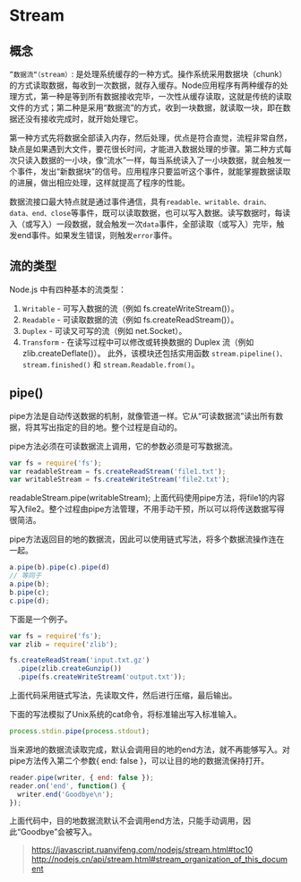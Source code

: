 # Stream

## 概念
`”数据流“（stream）`: 是处理系统缓存的一种方式。操作系统采用数据块（chunk）的方式读取数据，每收到一次数据，就存入缓存。Node应用程序有两种缓存的处理方式，第一种是等到所有数据接收完毕，一次性从缓存读取，这就是传统的读取文件的方式；第二种是采用“数据流”的方式，收到一块数据，就读取一块，即在数据还没有接收完成时，就开始处理它。

第一种方式先将数据全部读入内存，然后处理，优点是符合直觉，流程非常自然，缺点是如果遇到大文件，要花很长时间，才能进入数据处理的步骤。第二种方式每次只读入数据的一小块，像“流水”一样，每当系统读入了一小块数据，就会触发一个事件，发出“新数据块”的信号。应用程序只要监听这个事件，就能掌握数据读取的进展，做出相应处理，这样就提高了程序的性能。

数据流接口最大特点就是通过事件通信，具有`readable、writable、drain、data、end、close`等事件，既可以读取数据，也可以写入数据。读写数据时，每读入（或写入）一段数据，就会触发一次`data`事件，全部读取（或写入）完毕，触发end事件。如果发生错误，则触发`error`事件。

## 流的类型
Node.js 中有四种基本的流类型：

1. `Writable` - 可写入数据的流（例如 fs.createWriteStream()）。
1. `Readable` - 可读取数据的流（例如 fs.createReadStream()）。
1. `Duplex` - 可读又可写的流（例如 net.Socket）。
1. `Transform` - 在读写过程中可以修改或转换数据的 Duplex 流（例如 zlib.createDeflate()）。
此外，该模块还包括实用函数 `stream.pipeline()、stream.finished()` 和 `stream.Readable.from()`。

## pipe()
pipe方法是自动传送数据的机制，就像管道一样。它从“可读数据流”读出所有数据，将其写出指定的目的地。整个过程是自动的。

pipe方法必须在可读数据流上调用，它的参数必须是可写数据流。

```js
var fs = require('fs');
var readableStream = fs.createReadStream('file1.txt');
var writableStream = fs.createWriteStream('file2.txt');
```
readableStream.pipe(writableStream);
上面代码使用pipe方法，将file1的内容写入file2。整个过程由pipe方法管理，不用手动干预，所以可以将传送数据写得很简洁。

pipe方法返回目的地的数据流，因此可以使用链式写法，将多个数据流操作连在一起。
```js
a.pipe(b).pipe(c).pipe(d)
// 等同于
a.pipe(b);
b.pipe(c);
c.pipe(d);
```
下面是一个例子。
```js
var fs = require('fs');
var zlib = require('zlib');

fs.createReadStream('input.txt.gz')
  .pipe(zlib.createGunzip())
  .pipe(fs.createWriteStream('output.txt'));
```
上面代码采用链式写法，先读取文件，然后进行压缩，最后输出。

下面的写法模拟了Unix系统的cat命令，将标准输出写入标准输入。
```js
process.stdin.pipe(process.stdout);
```
当来源地的数据流读取完成，默认会调用目的地的end方法，就不再能够写入。对pipe方法传入第二个参数{ end: false }，可以让目的地的数据流保持打开。
```js
reader.pipe(writer, { end: false });
reader.on('end', function() {
  writer.end('Goodbye\n');
});
```
上面代码中，目的地数据流默认不会调用end方法，只能手动调用，因此“Goodbye”会被写入。

> https://javascript.ruanyifeng.com/nodejs/stream.html#toc10
> http://nodejs.cn/api/stream.html#stream_organization_of_this_document